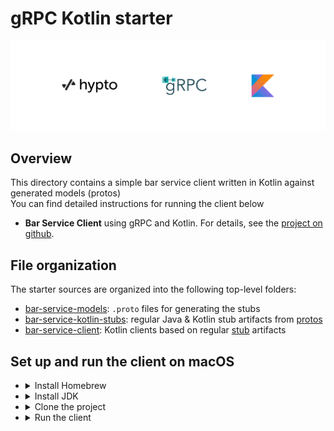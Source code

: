 # gRPC Kotlin starter

![](logo/hypto_grpc_kotlin.png)

## Overview

This directory contains a simple bar service client written in Kotlin against generated models (protos)  
You can find detailed instructions for running the client below

- **Bar Service Client** using gRPC and Kotlin. For details, see the [project on github](https://github.com/hwslabs/bar-service-kotlin-client).

## File organization

The starter sources are organized into the following top-level folders:

- [bar-service-models](bar-service-models): `.proto` files for generating the stubs
- [bar-service-kotlin-stubs](bar-service-kotlin-stubs): regular Java & Kotlin stub artifacts from [protos][]
- [bar-service-client](bar-service-client): Kotlin clients based on regular [stub](bar-service-kotlin-stubs) artifacts

## Set up and run the client on macOS

- <details>
  <summary>Install Homebrew</summary>

  Download and install Homebrew:

  ```sh
  /bin/bash -c "$(curl -fsSL https://raw.githubusercontent.com/Homebrew/install/HEAD/install.sh)"
  ```

- <details>
  <summary>Install JDK</summary>

  Install any version of JDK (8 preferred):

  ```sh
  brew install openjdk@8
  ```

  Add the installed version of JDK to your path through .zshrc or .bash_profile

  ```sh
  echo 'export PATH="/usr/local/opt/openjdk@8/bin:$PATH"' >> ~/.zshrc
  source ~/.zshrc
  ```

  or

  ```sh
  echo 'export PATH="/usr/local/opt/openjdk@8/bin:$PATH"' >> ~/.bash_profile
  source ~/.bash_profile
  ```

- <details>
  <summary>Clone the project</summary>

  Clone the project recursively cloning all submodules

  ```sh
  git clone https://github.com/hwslabs/grpc-kotlin-starter.git --recurse-submodules
  ```

  Navigate into the project:
  ```sh
  cd grpc-kotlin-starter
  ```

- <details>
  <summary>Run the client</summary>

  Run the client which will make requests to the server using 50051 port:

  ```sh
  ./gradlew bar-service-client:BarClient
  ```

[grpc.io Kotlin/JVM]: https://grpc.io/docs/languages/kotlin/
[Quick start]: https://grpc.io/docs/languages/kotlin/quickstart/
[Basics tutorial]: https://grpc.io/docs/languages/kotlin/basics/
[protos]: protos
[stub]: stub

